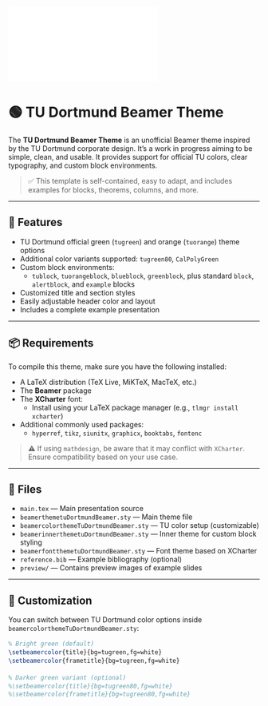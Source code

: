 ![Slide 1](preview/slide01.pdf)


# 🟢 TU Dortmund Beamer Theme

The **TU Dortmund Beamer Theme** is an unofficial Beamer theme inspired by the TU Dortmund corporate design. It’s a work in progress aiming to be simple, clean, and usable. It provides support for official TU colors, clear typography, and custom block environments.

> ✅ This template is self-contained, easy to adapt, and includes examples for blocks, theorems, columns, and more.

---

## 🚀 Features

- TU Dortmund official green (`tugreen`) and orange (`tuorange`) theme options
- Additional color variants supported: `tugreen80`, `CalPolyGreen`
- Custom block environments:
  - `tublock`, `tuorangeblock`, `blueblock`, `greenblock`, plus standard `block`, `alertblock`, and `example` blocks
- Customized title and section styles
- Easily adjustable header color and layout
- Includes a complete example presentation

---

## 📦 Requirements

To compile this theme, make sure you have the following installed:

- A LaTeX distribution (TeX Live, MiKTeX, MacTeX, etc.)
- The **Beamer** package
- The **XCharter** font:
  - Install using your LaTeX package manager (e.g., `tlmgr install xcharter`)
- Additional commonly used packages:
  - `hyperref`, `tikz`, `siunitx`, `graphicx`, `booktabs`, `fontenc`

> ⚠️ If using `mathdesign`, be aware that it may conflict with `XCharter`. Ensure compatibility based on your use case.

---

## 📁 Files

- `main.tex` — Main presentation source
- `beamerthemetuDortmundBeamer.sty` — Main theme file
- `beamercolorthemeTuDortmundBeamer.sty` — TU color setup (customizable)
- `beamerinnerthemetuDortmundBeamer.sty` — Inner theme for custom block styling
- `beamerfontthemetuDortmundBeamer.sty` — Font theme based on XCharter
- `reference.bib` — Example bibliography (optional)
- `preview/` — Contains preview images of example slides

---

## 🎨 Customization

You can switch between TU Dortmund color options inside `beamercolorthemeTuDortmundBeamer.sty`:

```latex
% Bright green (default)
\setbeamercolor{title}{bg=tugreen,fg=white}
\setbeamercolor{frametitle}{bg=tugreen,fg=white}

% Darker green variant (optional)
%\setbeamercolor{title}{bg=tugreen80,fg=white}
%\setbeamercolor{frametitle}{bg=tugreen80,fg=white}
